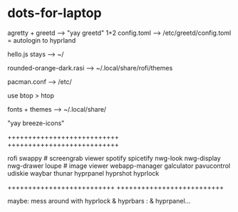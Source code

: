 # dots-for-laptop



agretty + greetd --> "yay greetd" 1+2
config.toml --> /etc/greetd/config.toml = autologin to hyprland

hello.js stays --> ~/

rounded-orange-dark.rasi --> ~/.local/share/rofi/themes

pacman.conf --> /etc/

use btop > htop

fonts + themes --> ~/.local/share/

"yay breeze-icons"

+++++++++++++++++++++++++++
+++++++++++++++++++++++++++

rofi
swappy # screengrab viewer
spotify
spicetify
nwg-look
nwg-display
nwg-drawer
loupe # image viewer
webapp-manager
galculator
pavucontrol
udiskie
waybar
thunar
hyprpanel
hyprshot
hyprlock

++++++++++++++++++++++++++
++++++++++++++++++++++++++

maybe: mess around with hyprlock & hyprbars 
	 : & hyprpanel...
